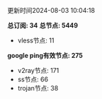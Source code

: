 更新时间2024-08-03 10:04:18

**总订阅: 34**
**总节点: 5449**
- vless节点: 11

**google ping有效节点: 275**
- v2ray节点: 171
- ss节点: 66
- trojan节点: 38

